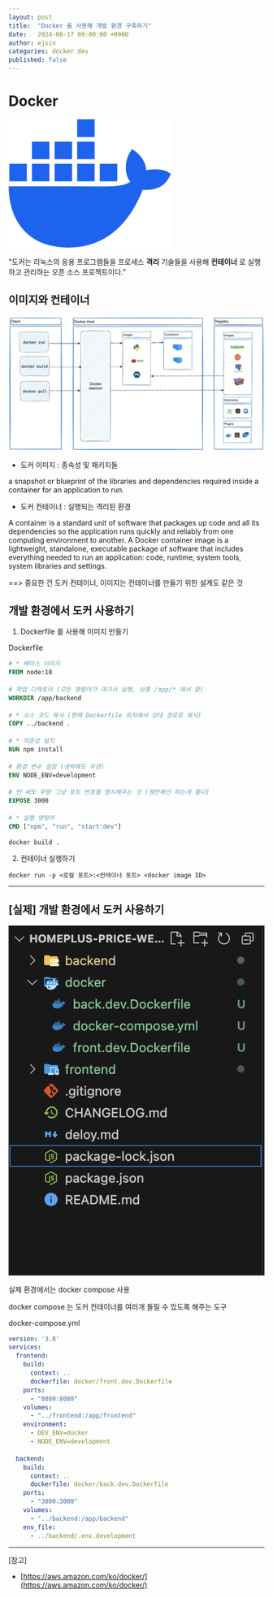 ```yaml
---
layout: post
title:  "Docker 를 사용해 개발 환경 구축하기"
date:   2024-06-17 09:00:00 +0900
author: ejsin
categories: docker dev
published: false
---
```


# Docker

![docker-logo.png](/assets/images/ejsin/docker_dev/docker-logo.png)

"도커는 리눅스의 응용 프로그램들을 프로세스 **격리** 기술들을 사용해 **컨테이너** 로 실행하고 관리하는 오픈 소스 프로젝트이다."

## 이미지와 컨테이너

![docker-architecture.png](/assets/images/ejsin/docker_dev/docker-architecture.png)

- 도커 이미지 : 종속성 및 패키지들

a snapshot or blueprint of the libraries and dependencies required inside a container for an application to run.

- 도커 컨테이너 : 실행되는 격리된 환경

A container is a standard unit of software that packages up code and all its dependencies so the application runs quickly and reliably from one computing environment to another. A Docker container image is a lightweight, standalone, executable package of software that includes everything needed to run an application: code, runtime, system tools, system libraries and settings.

==> 중요한 건 도커 컨테이너, 이미지는 컨테이너를 만들기 위한 설계도 같은 것

## 개발 환경에서 도커 사용하기

1. Dockerfile 를 사용해 이미지 만들기

Dockerfile

```Dockerfile
# * 베이스 이미지
FROM node:18

# 작업 디렉토리 (모든 명령어가 여기서 실행, 보통 /app/* 에서 함)
WORKDIR /app/backend

# * 소스 코드 복사 (현재 Dockerfile 위치에서 상대 경로로 복사)
COPY ../backend .

# * 의존성 설치
RUN npm install

# 환경 변수 설정 (생략해도 무관)
ENV NODE_ENV=development

# 안 써도 무방 그냥 포트 번호를 명시해주는 것 (웬만해선 하는게 좋다)
EXPOSE 3000

# * 실행 명령어
CMD ["npm", "run", "start:dev"]
```

```
docker build .
```

2. 컨테이너 실행하기
```
docker run -p <로컬 포트>:<컨테이너 포트> <docker image ID>
```
---

## [실제] 개발 환경에서 도커 사용하기

![directory-structure.png](/assets/images/ejsin/docker_dev/directory-structure.png)

실제 환경에서는 docker compose 사용

docker compose 는 도커 컨테이너를 여러개 돌릴 수 있도록 해주는 도구

docker-compose.yml

```yml
version: '3.8'
services:
  frontend:
    build:
      context: ..
      dockerfile: docker/front.dev.Dockerfile
    ports:
      - "8080:8080"
    volumes:
      - "../frontend:/app/frontend"
    environment:
      - DEV_ENV=docker
      - NODE_ENV=development

  backend:
    build:
      context: ..
      dockerfile: docker/back.dev.Dockerfile
    ports:
      - "3000:3000"
    volumes:
      - "../backend:/app/backend"
    env_file:
      - ../backend/.env.development

```
---

[참고]

- [https://aws.amazon.com/ko/docker/](https://aws.amazon.com/ko/docker/)